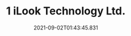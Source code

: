 ---
title: "1 iLook Technology Ltd."
date: 2021-09-02T01:43:45.831
update: 2023-01-12T14:35:45.805
draft: false
name: 1 iLook Technology Ltd.
tags: 
- Computer And Internet
- Internet Service And E-Commerce
- 
- 1
- Bangladesh

categories: 
- Computer And Internet

subCategories: 
- Internet Service And E-Commerce

address: 1/100, Block   L, Gorgia
district: 
country: 
email: 
phone: +123-2-34533
fax: 
web: 
xdescription: 
- 1 iLook Technology Ltd is the best internet service provider (ISP) company
- Currently ffering various digital services like Online Browsing,Broadband Connection, Webmail Facilities,E-Commerce etc.

---